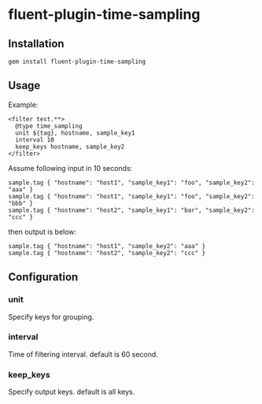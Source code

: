 # fluent-plugin-time-sampling

## Installation
```
gem install fluent-plugin-time-sampling
```

## Usage
Example:
```
<filter test.**>
  @type time_sampling
  unit ${tag}, hostname, sample_key1
  interval 10
  keep_keys hostname, sample_key2
</filter>
```

Assume following input in 10 seconds:
```
sample.tag { "hostname": "host1", "sample_key1": "foo", "sample_key2": "aaa" }
sample.tag { "hostname": "host1", "sample_key1": "foo", "sample_key2": "bbb" }
sample.tag { "hostname": "host2", "sample_key1": "bar", "sample_key2": "ccc" }
```

then output is below:
```
sample.tag { "hostname": "host1", "sample_key2": "aaa" }
sample.tag { "hostname": "host2", "sample_key2": "ccc" }
```

## Configuration

### unit
Specify keys for grouping.

### interval
Time of filtering interval. default is 60 second.

### keep_keys
Specify output keys. default is all keys.

